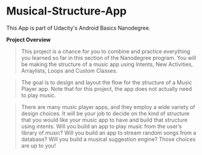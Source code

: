 # Musical-Structure-App

This App is part of Udacity's Android Basics Nanodegree.

**Project Overview**

> This project is a chance for you to combine and practice everything you learned so far in this section of the Nanodegree program. You will be making the structure of a music app using Intents, New Activities, Arraylists, Loops and Custom Classes.

> The goal is to design and layout the flow for the structure of a Music Player app. Note that for this project, the app does not actually need to play music.

> There are many music player apps, and they employ a wide variety of design choices. It will be your job to decide on the kind of structure that you would like your music app to have and build that structure using intents. Will you build an app to play music from the user’s library of music? Will you build an app to stream random songs from a database? Will you build a musical suggestion engine? Those choices are up to you!